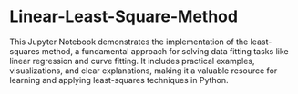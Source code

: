 # Linear-Least-Square-Method
This Jupyter Notebook demonstrates the implementation of the least-squares method, a fundamental approach for solving data fitting tasks like linear regression and curve fitting. It includes practical examples, visualizations, and clear explanations, making it a valuable resource for learning and applying least-squares techniques in Python.
